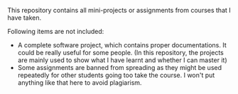 This repository contains all mini-projects or assignments from courses that I have taken.

Following items are not included:

- A complete software project, which contains proper documentations. It could be really useful for some people. (In this repository, the projects are mainly used to show what I have learnt and whether I can master it)
- Some assignments are banned from spreading as they might be used repeatedly for other students going too take the course. I won't put anything like that here to avoid plagiarism.
